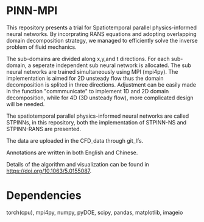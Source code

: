 # PINN-MPI
This repository presents a trial for Spatiotemporal parallel physics-informed neural networks. By incorprating RANS equations and adopting overlapping domain decomposition strategy, we managed to efficiently solve the inverse problem of fluid mechanics.

The sub-domains are divided along x,y,and t directions. For each sub-domain, a seperate independent sub neural network is allocated. The sub neural networks are trained simultaneously using MPI (mpi4py). The implementation is aimed for 2D unsteady flow thus the domain decomposition is splited in three directions. Adjustment can be easily made in the function "commmunicate" to implement 1D and 2D domain decomposition, while for 4D (3D unsteady flow), more complicated design will be needed.

The spatiotemporal parallel physics-informed neural networks are called STPINNs, in this repository, both the implementation of STPINN-NS and STPINN-RANS are presented.

The data are uploaded in the CFD_data through git_lfs.

Annotations are written in both English and Chinese.

Details of the algorithm and visualization can be found in <https://doi.org/10.1063/5.0155087>.

# Dependencies
torch(cpu), mpi4py, numpy, pyDOE, scipy, pandas, matplotlib, imageio

